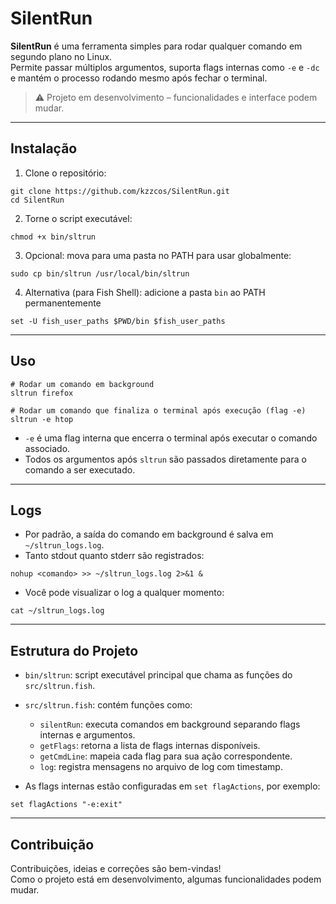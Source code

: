 # SilentRun

**SilentRun** é uma ferramenta simples para rodar qualquer comando em segundo plano no Linux.  
Permite passar múltiplos argumentos, suporta flags internas como `-e` e `-dc` e mantém o processo rodando mesmo após fechar o terminal.

> ⚠️ Projeto em desenvolvimento – funcionalidades e interface podem mudar.

---

## Instalação

1. Clone o repositório:

```
git clone https://github.com/kzzcos/SilentRun.git
cd SilentRun
```

2. Torne o script executável:

```
chmod +x bin/sltrun
```

3. Opcional: mova para uma pasta no PATH para usar globalmente:

```
sudo cp bin/sltrun /usr/local/bin/sltrun
```

4. Alternativa (para Fish Shell): adicione a pasta `bin` ao PATH permanentemente

```
set -U fish_user_paths $PWD/bin $fish_user_paths
```

---

## Uso

```
# Rodar um comando em background
sltrun firefox

# Rodar um comando que finaliza o terminal após execução (flag -e)
sltrun -e htop
```
 
- `-e` é uma flag interna que encerra o terminal após executar o comando associado.  
- Todos os argumentos após `sltrun` são passados diretamente para o comando a ser executado.  

---

## Logs

- Por padrão, a saída do comando em background é salva em `~/sltrun_logs.log`.  
- Tanto stdout quanto stderr são registrados:

```
nohup <comando> >> ~/sltrun_logs.log 2>&1 &
```

- Você pode visualizar o log a qualquer momento:

```
cat ~/sltrun_logs.log
```

---

## Estrutura do Projeto

- `bin/sltrun`: script executável principal que chama as funções do `src/sltrun.fish`.  
- `src/sltrun.fish`: contém funções como:
  - `silentRun`: executa comandos em background separando flags internas e argumentos.
  - `getFlags`: retorna a lista de flags internas disponíveis.
  - `getCmdLine`: mapeia cada flag para sua ação correspondente.
  - `log`: registra mensagens no arquivo de log com timestamp.

- As flags internas estão configuradas em `set flagActions`, por exemplo:

```
set flagActions "-e:exit"
```

---

## Contribuição

Contribuições, ideias e correções são bem-vindas!  
Como o projeto está em desenvolvimento, algumas funcionalidades podem mudar.
